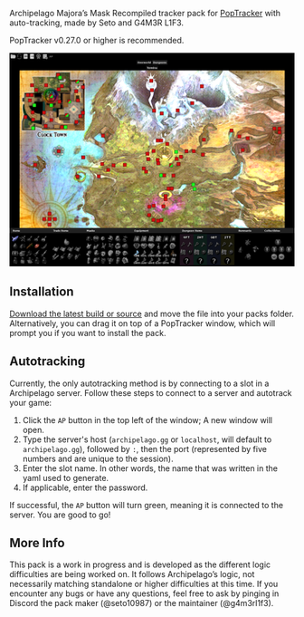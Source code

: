 Archipelago Majora’s Mask Recompiled tracker pack for [PopTracker](https://github.com/black-sliver/PopTracker/) with auto-tracking, made by Seto and G4M3R L1F3.

PopTracker v0.27.0 or higher is recommended.

![Screenshot of the pack](images/preview.png)

## Installation

[Download the latest build or source](https://github.com/G4M3RL1F3/Majoras-Mask-AP-PopTracker-Pack/releases/latest) and move the file into your packs folder. Alternatively, you can drag it on top of a PopTracker window, which will prompt you if you want to install the pack.

## Autotracking

Currently, the only autotracking method is by connecting to a slot in a Archipelago server. Follow these steps to connect to a server and autotrack your game:
1. Click the `AP` button in the top left of the window; A new window will open.
2. Type the server's host (`archipelago.gg` or `localhost`, will default to `archipelago.gg`), followed by `:`, then the port (represented by five numbers and are unique to the session).
3. Enter the slot name. In other words, the name that was written in the yaml used to generate.
4. If applicable, enter the password.

If successful, the `AP` button will turn green, meaning it is connected to the server. You are good to go!

## More Info

This pack is a work in progress and is developed as the different logic difficulties are being worked on. It follows Archipelago’s logic, not necessarily matching standalone or higher difficulties at this time. If you encounter any bugs or have any questions, feel free to ask by pinging in Discord the pack maker (@seto10987) or the maintainer (@g4m3rl1f3).